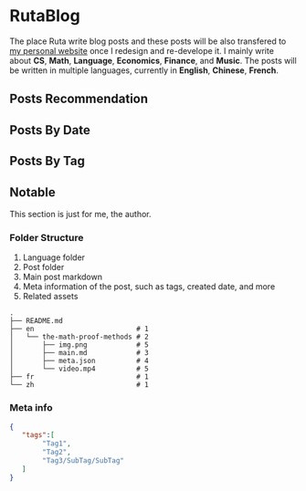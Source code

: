 # RutaBlog

The place Ruta write blog posts and these posts will be also transfered to [my personal website](https://www.rutatang.com/) once I redesign and re-develope it. I mainly write about **CS**, **Math**, **Language**, **Economics**, **Finance**, and **Music**. The posts will be written in multiple languages, currently in **English**, **Chinese**, **French**.

## Posts Recommendation

## Posts By Date

## Posts By Tag

## Notable

This section is just for me, the author.

### Folder Structure

1. Language folder
2. Post folder
3. Main post markdown
4. Meta information of the post, such as tags, created date, and more
5. Related assets

```
.
├── README.md
├── en                         # 1
│   └── the-math-proof-methods # 2
│       ├── img.png            # 5
│       ├── main.md            # 3
│       ├── meta.json          # 4
│       └── video.mp4          # 5
├── fr                         # 1
└── zh                         # 1
```

### Meta info

```json
{
   "tags":[
        "Tag1",
        "Tag2",
        "Tag3/SubTag/SubTag"
   ] 
}
```










